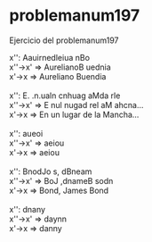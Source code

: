 # problemanum197
Ejercicio del problemanum197

x'': Aauirnedleiua nBo <br>
x''->x' => AurelianoB uednia <br>
x'->x => Aureliano Buendia <br>
<br>
x'': E. .n.ualn cnhuag aMda  rle <br>
x''->x' => E nul nugad rel aM ahcna... <br>
x'->x => En un lugar de la Mancha... <br>
<br>
x'': aueoi <br>
x''->x' => aeiou <br>
x'->x => aeiou <br>
<br>
x'': BnodJo s, dBneam <br>
x''->x' => BoJ ,dnameB sodn <br>
x'->x => Bond, James Bond <br>
<br>
x'': dnany <br>
x''->x' => daynn <br>
x'->x => danny <br>